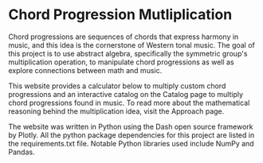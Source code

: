 # Chord Progression Mutliplication

Chord progressions are sequences of chords that express harmony in music, and this idea is the cornerstone of Western tonal music. The goal of this project is to use abstract algebra, specifically the symmetric group's multiplication operation, to manipulate chord progressions as well as explore connections between math and music.

This website provides a calculator below to multiply custom chord progressions and an interactive catalog on the Catalog page to multiply chord progressions found in music. To read more about the mathematical reasoning behind the multiplication idea, visit the Approach page.

The website was written in Python using the Dash open source framework by Plotly. All the python package dependencies for this project are listed in the requirements.txt file. Notable Python libraries used include NumPy and Pandas.
